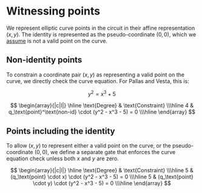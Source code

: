 # Witnessing points

We represent elliptic curve points in the circuit in their affine representation $(x, y)$.
The identity is represented as the pseudo-coordinate $(0, 0)$, which we
[assume](../ecc.md#chip-assumptions) is not a valid point on the curve.

## Non-identity points

To constrain a coordinate pair $(x, y)$ as representing a valid point on the curve, we
directly check the curve equation. For Pallas and Vesta, this is:

$$y^2 = x^3 + 5$$

$$
\begin{array}{|c|l|}
\hline
\text{Degree} & \text{Constraint} \\\hline
4 & q_\text{point}^\text{non-id} \cdot (y^2 - x^3 - 5) = 0 \\\hline
\end{array}
$$

## Points including the identity

To allow $(x, y)$ to represent either a valid point on the curve, or the pseudo-coordinate
$(0, 0)$, we define a separate gate that enforces the curve equation check unless both $x$
and $y$ are zero.

$$
\begin{array}{|c|l|}
\hline
\text{Degree} & \text{Constraint} \\\hline
5 & (q_\text{point} \cdot x) \cdot (y^2 - x^3 - 5) = 0 \\\hline
5 & (q_\text{point} \cdot y) \cdot (y^2 - x^3 - 5) = 0 \\\hline
\end{array}
$$
